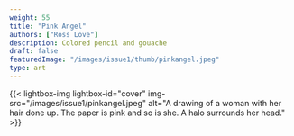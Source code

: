 ```yaml
---
weight: 55
title: "Pink Angel"
authors: ["Ross Love"]
description: Colored pencil and gouache
draft: false
featuredImage: "/images/issue1/thumb/pinkangel.jpeg"
type: art
---
```


{{< lightbox-img lightbox-id="cover" img-src="/images/issue1/pinkangel.jpeg" alt="A drawing of a woman with her hair done up. The paper is pink and so is she. A halo surrounds her head." >}}